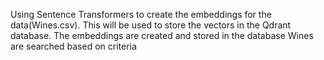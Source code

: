 Using Sentence Transformers to create the embeddings for the data(Wines.csv). 
This will be used to store the vectors in the Qdrant database. 
The embeddings are created and stored in the database
Wines are searched based on criteria

